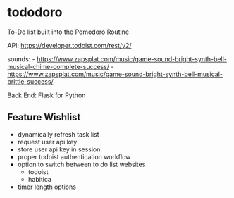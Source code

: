 # tododoro
 To-Do list built into the Pomodoro Routine
 
 API: https://developer.todoist.com/rest/v2/
 
 sounds:
	- https://www.zapsplat.com/music/game-sound-bright-synth-bell-musical-chime-complete-success/
	- https://www.zapsplat.com/music/game-sound-bright-synth-bell-musical-brittle-success/
 
 
Back End: Flask for Python


## Feature Wishlist
- dynamically refresh task list
- request user api key
- store user api key in session
- proper todoist authentication workflow
- option to switch between to do list websites
	- todoist
	- habitica
- timer length options